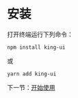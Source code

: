 # 安装

打开终端运行下列命令：

```
npm install king-ui
```

或

```
yarn add king-ui
```

下一节：[开始使用](get-started)
